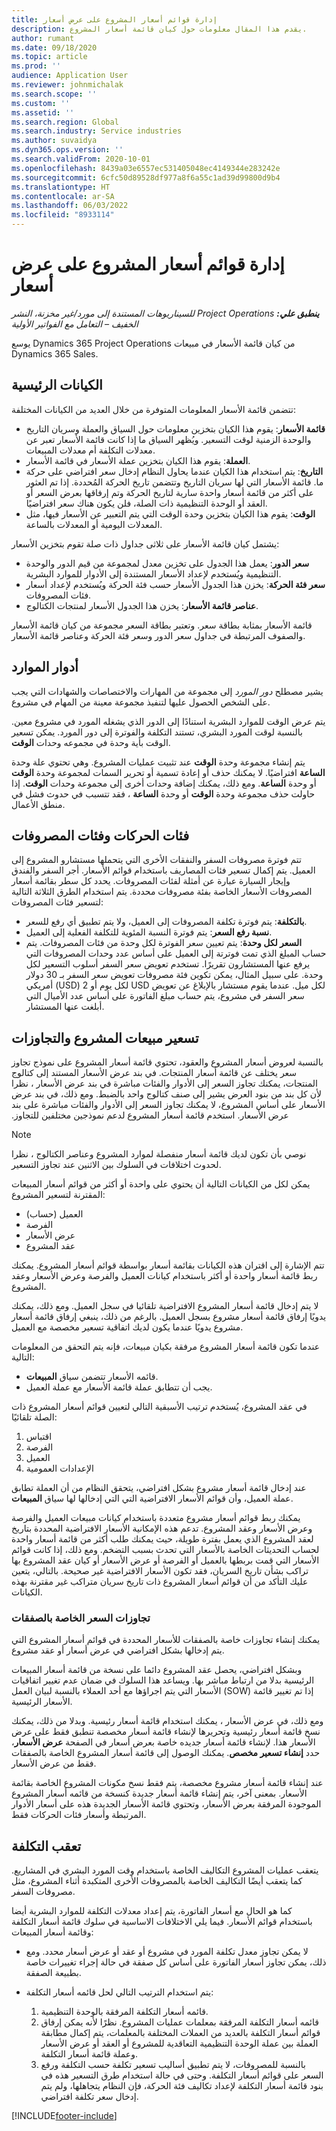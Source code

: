 ```yaml
---
title: إدارة قوائم أسعار المشروع على عرض أسعار
description: يقدم هذا المقال معلومات حول كيان قائمة أسعار المشروع.
author: rumant
ms.date: 09/18/2020
ms.topic: article
ms.prod: ''
audience: Application User
ms.reviewer: johnmichalak
ms.search.scope: ''
ms.custom: ''
ms.assetid: ''
ms.search.region: Global
ms.search.industry: Service industries
ms.author: suvaidya
ms.dyn365.ops.version: ''
ms.search.validFrom: 2020-10-01
ms.openlocfilehash: 8439a03e6557ec531405048ec4149344e283242e
ms.sourcegitcommit: 6cfc50d89528df977a8f6a55c1ad39d99800d9b4
ms.translationtype: HT
ms.contentlocale: ar-SA
ms.lasthandoff: 06/03/2022
ms.locfileid: "8933114"
---
```

# <a name="manage-project-price-lists-on-a-quote"></a>إدارة قوائم أسعار المشروع على عرض أسعار

_**ينطبق علي:** ‏‫Project Operations للسيناريوهات المستندة إلى مورد/غير مخزنة‬، ‏‫النشر الخفيف – التعامل مع الفواتير الأولية‬_

يوسع Dynamics 365 Project Operations من كيان قائمة الأسعار في مبيعات Dynamics 365 Sales. 

## <a name="key-entities"></a>الكيانات الرئيسية

تتضمن قائمة الأسعار المعلومات المتوفرة من خلال العديد من الكيانات المختلفة:

- **قائمة الأسعار**: يقوم هذا الكيان بتخزين معلومات حول السياق والعملة وسريان التاريخ والوحدة الزمنية لوقت التسعير. ويُظهر السياق ما إذا كانت قائمة الأسعار تعبر عن معدلات التكلفة أم معدلات المبيعات. 
- **العملة**: يقوم هذا الكيان بتخزين عملة الأسعار في قائمة الأسعار. 
- **التاريخ**: يتم استخدام هذا الكيان عندما يحاول النظام إدخال سعر افتراضي على حركة ما. قائمة الأسعار التي لها سريان التاريخ وتتضمن تاريخ الحركة المُحددة. إذا تم العثور على أكثر من قائمة أسعار واحدة سارية لتاريخ الحركة وتم إرفاقها بعرض السعر أو العقد أو الوحدة التنظيمية ذات الصلة، فلن يكون هناك سعر افتراضيًا. 
- **الوقت**: يقوم هذا الكيان بتخزين وحدة الوقت التي يتم التعبير عن الأسعار فيها، مثل المعدلات اليومية أو المعدلات بالساعة. 

يشتمل كيان قائمة الأسعار على ثلاثى جداول ذات صلة تقوم بتخزين الأسعار:

  - **سعر الدور**: يعمل هذا الجدول على تخزين معدل لمجموعة من قيم الدور والوحدة التنظيمية ويُستخدم لإعداد الأسعار المستندة إلى الأدوار للموارد البشرية.
  - **سعر فئة الحركة**: يخزن هذا الجدول الأسعار حسب فئة الحركة ويُستخدم لإعداد أسعار فئات المصروفات.
  - **عناصر قائمة الأسعار**: يخزن هذا الجدول الأسعار لمنتجات الكتالوج.
 
قائمة الأسعار بمثابة بطاقة سعر. وتعتبر بطاقة السعر مجموعة من كيان قائمة الأسعار والصفوف المرتبطة في جداول سعر الدور وسعر فئة الحركة وعناصر قائمة الأسعار.

## <a name="resource-roles"></a>أدوار الموارد

يشير مصطلح *دور المورد* إلى مجموعة من المهارات والاختصاصات والشهادات التي يجب على الشخص الحصول عليها لتنفيذ مجموعة معينة من المهام في مشروع.

يتم عرض الوقت للموارد البشرية استنادًا إلى الدور الذي يشغله المورد في مشروع معين. بالنسبة لوقت المورد البشري، تستند التكلفة والفوترة إلى دور المورد. يمكن تسعير الوقت بأية وحدة في مجموعه وحدات **الوقت**.

يتم إنشاء مجموعة وحدة **الوقت** عند تثبيت عمليات المشروع. وهي تحتوي علة وحدة **الساعة** افتراضيًا. لا يمكنك حذف أو إعادة تسمية أو تحرير السمات لمجموعة وحدة **الوقت** أو وحدة **الساعة**. ومع ذلك، يمكنك إضافة وحدات أخرى إلى مجموعة وحدات **الوقت**. إذا حاولت حذف مجموعة وحدة **الوقت** أو وحدة **الساعة** ، فقد تتسبب في حدوث فشل في منطق الأعمال.
 
## <a name="transaction-categories-and-expense-categories"></a>فئات الحركات وفئات المصروفات

تتم فوترة مصروفات السفر والنفقات الأخرى التي يتحملها مستشارو المشروع إلى العميل. يتم إكمال تسعير فئات المصاريف باستخدام قوائم الأسعار. أجر السفر والفندق وإيجار السيارة عبارة عن أمثلة لفئات المصروفات. يحدد كل سطر بقائمة أسعار المصروفات الأسعار الخاصة بفئة مصروفات محددة. يتم استخدام الطرق الثلاثة التالية لتسعير فئات المصروفات:

- **بالتكلفة**: يتم فوترة تكلفة المصروفات إلى العميل، ولا يتم تطبيق أي رفع للسعر.
- **نسبة رفع السعر**: يتم فوترة النسبة المئوية للتكلفة الفعلية إلى العميل. 
- **السعر لكل وحدة**: يتم تعيين سعر الفوترة لكل وحدة من فئات المصروفات. يتم حساب المبلغ الذي تمت فوترتة إلى العميل على أساس عدد وحدات المصروفات التي يرفع عنها المستشارون تقريرًا. تستخدم تعويض سعر السفر أسلوب التسعير لكل وحدة. على سبيل المثال، يمكن تكوين فئة مصروفات تعويض سعر السفر بـ 30 دولار أمريكي (USD) لكل يوم أو 2 USD لكل ميل. عندما يقوم مستشار بالإبلاغ عن تعويض سعر السفر في مشروع، يتم حساب مبلغ الفاتورة على أساس عدد الأميال التي أبلغت عنها المستشار.
 
## <a name="project-sales-pricing-and-overrides"></a>تسعير مبيعات المشروع والتجاوزات

بالنسبة لعروض أسعار المشروع والعقود، تحتوي قائمة أسعار المشروع على نموذج تجاوز سعر يختلف عن قائمة أسعار المنتجات. في بند عرض الأسعار المستند إلى كتالوج المنتجات، يمكنك تجاوز السعر إلى الأدوار والفئات مباشرة في بند عرض الأسعار ، نظرا لأن كل بند من بنود العرض يشير إلى صنف كتالوج واحد بالضبط. ومع ذلك، في بند عرض الأسعار على أساس المشروع، لا يمكنك تجاوز السعر إلى الأدوار والفئات مباشرة على بند عرض الأسعار. استخدم قائمة أسعار المشروع ‏‫لدعم نموذجين مختلفين للتجاوز.

> [!NOTE]
> نوصي بأن تكون لديك قائمة أسعار منفصلة لموارد المشروع وعناصر الكتالوج ، نظرا لحدوث اختلافات في السلوك بين الاثنين عند تجاوز التسعير.

يمكن لكل من الكيانات التالية أن يحتوي على واحدة أو أكثر من قوائم أسعار المبيعات المقترنة لتسعير المشروع:

- العميل (حساب) 
- الفرصة 
- عرض الأسعار 
- عقد المشروع

تتم الإشارة إلى اقتران هذه الكيانات بقائمة أسعار بواسطة قوائم أسعار المشروع. يمكنك ربط قائمة أسعار واحدة أو أكثر باستخدام كيانات العميل والفرصة وعرض الأسعار وعقد المشروع.

لا يتم إدخال قائمة أسعار المشروع الافتراضية تلقائيا في سجل العميل. ومع ذلك، يمكنك يدويًا إرفاق قائمة أسعار مشروع بسجل العميل. بالرغم من ذلك، ينبغي إرفاق قائمة أسعار مشروع يدويًا عندما يكون لديك اتفاقية تسعير مخصصة مع العميل. 

عندما تكون قائمة أسعار المشروع مرفقة بكيان مبيعات، فإنه يتم التحقق من المعلومات التالية:

- قائمه الأسعار تتضمن سياق **المبيعات**. 
- يجب أن تتطابق عملة قائمة الأسعار مع عملة العميل. 

في عقد المشروع، يُستخدم ترتيب الأسبقية التالي لتعيين قوائم أسعار المشروع ذات الصلة تلقائيًا:

1. اقتباس
2. الفرصة
3. العميل 
4. الإعدادات العمومية 

عند إدخال قائمة أسعار مشروع بشكل افتراضي، يتحقق النظام من أن العملة تطابق عملة العميل، وأن قوائم الأسعار الافتراضية التي التي إدخالها لها سياق **المبيعات**.

يمكنك ربط قوائم أسعار مشروع متعددة باستخدام كيانات مبيعات العميل والفرصة وعرض الأسعار وعقد المشروع. تدعم هذه الإمكانية الأسعار الافتراضية المحددة بتاريخ لعقد المشروع الذي يعمل بفترة طويلة، حيث يمكنك طلب أكثر من قائمة أسعار واحدة لحساب التحديثات الخاصة بالأسعار التي تحدث بسبب التضخم. ومع ذلك، إذا كانت قوائم الأسعار التي قمت بربطها بالعميل أو الفرصة أو عرض الأسعار أو كيان عقد المشروع بها تراكب بشأن تاريخ السريان، فقد تكون الأسعار الافتراضية غير صحيحة. بالتالي، يتعين عليك التأكد من أن قوائم أسعار المشروع ذات تاريخ سريان متراكب غير مقترنة بهذه الكيانات.

### <a name="deal-specific-price-overrides"></a>تجاوزات السعر الخاصة بالصفقات

يمكنك إنشاء تجاوزات خاصة بالصفقات للأسعار المحددة في قوائم أسعار المشروع التي يتم إدخالها بشكل افتراضي في عرض أسعار أو عقد مشروع.

وبشكل افتراضي، يحصل عقد المشروع دائما على نسخة من قائمة أسعار المبيعات الرئيسية بدلا من ارتباط مباشر بها. ويساعد هذا السلوك في ضمان عدم تغيير اتفاقيات الأسعار التي يتم اجراؤها مع أحد العملاء بالنسبة لبيان العمل (SOW) إذا تم تغيير قائمة الأسعار الرئيسية.

ومع ذلك، في عرض الأسعار ، يمكنك استخدام قائمة أسعار رئيسية. وبدلا من ذلك، يمكنك نسخ قائمة أسعار رئيسية وتحريرها لإنشاء قائمة أسعار مخصصة تنطبق فقط على عرض الأسعار هذا. لإنشاء قائمة أسعار جديده خاصة بعرض أسعار في الصفحة **عرض الأسعار**، حدد **إنشاء تسعير مخصص**. يمكنك الوصول إلى قائمة أسعار المشروع الخاصة بالصفقات فقط من عرض الأسعار. 

عند إنشاء قائمة أسعار مشروع مخصصة، يتم فقط نسخ مكونات المشروع الخاصة بقائمة الأسعار. بمعنى آخر، يتم إنشاء قائمة أسعار جديدة كنسخة من قائمه أسعار المشروع الموجودة المرفقة بعرض الأسعار، وتحتوي قائمة الأسعار الجديدة هذه على أسعار الأدوار المرتبطة وأسعار فئات الحركات فقط.
  
## <a name="tracking-costs"></a>تعقب التكلفة

يتعقب عمليات المشروع التكاليف الخاصة باستخدام وقت المورد البشري في المشاريع. كما يتعقب أيضًا التكاليف الخاصة بالمصروفات الأخرى المتكبدة أثناء المشروع، مثل مصروفات السفر.

كما هو الحال مع أسعار الفاتورة، يتم إعداد معدلات التكلفة للموارد البشرية أيضا باستخدام قوائم الأسعار. فيما يلي الاختلافات الاساسية في سلوك قائمة أسعار التكلفة وقائمة أسعار المبيعات:

- لا يمكن تجاوز معدل تكلفة المورد في مشروع أو عقد أو عرض أسعار محدد. ومع ذلك، يمكن تجاوز أسعار الفاتورة على أساس كل صفقة في حالة إجراء تغييرات خاصة بطبيعة الصفقة. 

- يتم استخدام الترتيب التالي لحل قائمه أسعار التكلفة:

    1. قائمه أسعار التكلفة المرفقة بالوحدة التنظيمية.
    2. قائمه أسعار التكلفة المرفقة بمعلمات عمليات المشروع. نظرًا لأنه يمكن إرفاق قوائم أسعار التكلفة بالعديد من العملات المختلفة بالمعلمات، يتم إكمال مطابقة العملة بين عملة الوحدة التنظيمية التعاقدية للمشروع أو العقد أو عرض الأسعار وعملة قائمة أسعار التكلفة.
    3. بالنسبة للمصروفات، لا يتم تطبيق أساليب تسعير تكلفة حسب التكلفة ورفع السعر على قوائم أسعار التكلفة. وحتى في حالة استخدام طرق التسعير هذه في بنود قائمة أسعار التكلفة لإعداد تكاليف فئة الحركة، فإن النظام يتجاهلها، ولم يتم إدخال سعر تكلفة افتراضي.


[!INCLUDE[footer-include](../includes/footer-banner.md)]